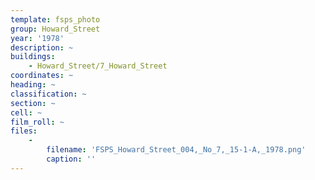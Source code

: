 ```yaml
---
template: fsps_photo
group: Howard_Street
year: '1978'
description: ~
buildings:
    - Howard_Street/7_Howard_Street
coordinates: ~
heading: ~
classification: ~
section: ~
cell: ~
film_roll: ~
files:
    -
        filename: 'FSPS_Howard_Street_004,_No_7,_15-1-A,_1978.png'
        caption: ''
---
```

